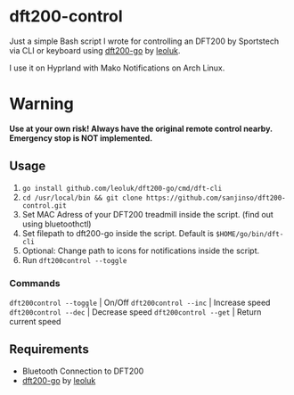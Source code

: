 # dft200-control
Just a simple Bash script I wrote for controlling an DFT200 by Sportstech via CLI or keyboard using [dft200-go](https://github.com/leoluk/dft200-go) by [leoluk](https://github.com/leoluk). 

I use it on Hyprland with Mako Notifications on Arch Linux. 

# Warning 
**Use at your own risk! Always have the original remote control nearby. Emergency stop is NOT implemented.**

## Usage
1. ```go install github.com/leoluk/dft200-go/cmd/dft-cli```
2. ```cd /usr/local/bin && git clone https://github.com/sanjinso/dft200-control.git```
3. Set MAC Adress of your DFT200 treadmill inside the script. (find out using bluetoothctl)
4. Set filepath to dft200-go inside the script. Default is ```$HOME/go/bin/dft-cli```
5. Optional: Change path to icons for notifications inside the script.
6. Run ```dft200control --toggle```

### Commands
```dft200control --toggle``` | On/Off
```dft200control --inc``` | Increase speed
```dft200control --dec``` | Decrease speed
```dft200control --get``` | Return current speed

## Requirements
-  Bluetooth Connection to DFT200
-  [dft200-go](https://github.com/leoluk/dft200-go) by [leoluk](https://github.com/leoluk)


